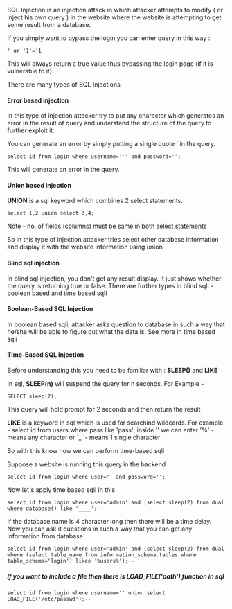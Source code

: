 SQL Injection is an injection attack in which attacker attempts to modify ( or inject his own query ) in the website where the website is attempting to get some result from a database.

If you simply want to bypass the login you can enter query in this way : 
```
' or '1'='1
```
This will always return a true value thus bypassing the login page (if it is vulnerable to it).

There are many types of SQL Injections

#### Error based injection 
In this type of injection attacker try to put any character which generates an error in the result of query and understand the structure of the query to further exploit it.

You can generate an error by simply putting a single quote ' in the query.

```
select id from login where username=''' and password='';
```

This will generate an error in the query.

#### Union based injection

**UNION** is a sql keyword which combines 2 select statements.
```
select 1,2 union select 3,4;
```
Note - no. of fields (columns) must be same in both select statements

So in this type of injection attacker tries select other database information and display it with the website information using union

#### Blind sql injection
In blind sql injection, you don't get any result display. It just shows whether the query is returning true or false.
There are further types in blind sqli - boolean based and time based sqli

#### Boolean-Based SQL Injection

In boolean based sqli, attacker asks question to database in such a way that he/she will be able to figure out what the data is.
See more in time based sqli


#### Time-Based SQL Injection

Before understanding this you need to be familiar with : **SLEEP()** and **LIKE**

In sql, **SLEEP(n)** will suspend the query for n seconds.
For Example - 
```
SELECT sleep(2);
```
This query will hold prompt for 2 seconds and then return the result

**LIKE** is a keyword in sql which is used for searchind wildcards.
For example - select id from users where pass like 'pass';
inside '' we can enter '%' - means any character or '\_' - means 1 single character

So with this know now we can perform time-based sqli

Suppose a website is running this query in the backend :
```
select id from login where user='' and password='';
```

Now let's apply time based sqli in this 
```
select id from login where user='admin' and (select sleep(2) from dual where database() like '____';-- 
```

If the database name is 4 character long then there will be a time delay. Now you can ask it questions in such a way that you can get any information from database.
```
select id from login where user='admin' and (select sleep(2) from dual where (select table_name from information_schema.tables where table_schema='login') likee '%users%');-- 

```

##### If you want to include a file then there is LOAD\_FILE('path') function in sql 
```
select id from login where username='' union select LOAD_FILE('/etc/passwd');-- 
```
